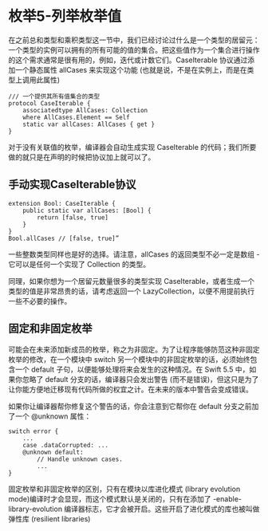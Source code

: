 # 枚举5-列举枚举值

在之前总和类型和乘积类型这一节中，我们已经讨论过什么是一个类型的居留元：一个类型的实例可以拥有的所有可能的值的集合。把这些值作为一个集合进行操作的这个需求通常是很有用的，例如，迭代或计数它们。CaseIterable 协议通过添加一个静态属性 allCases 来实现这个功能 (也就是说，不是在实例上，而是在类型上调用此属性)

```
/// 一个提供其所有值集合的类型
protocol CaseIterable {
	associatedtype AllCases: Collection
	where AllCases.Element == Self
	static var allCases: AllCases { get }
}

```

对于没有关联值的枚举，编译器会自动生成实现 CaseIterable 的代码；我们所要做的就只是在声明的时候把协议加上就可以了。


## 手动实现CaseIterable协议

```
extension Bool: CaseIterable {
	public static var allCases: [Bool] {
		return [false, true]
	}
}
Bool.allCases // [false, true]”

```
一些整数类型同样也是好的选择。请注意，allCases 的返回类型不必一定是数组 - 它可以是任何一个实现了 Collection 的类型。

同理，如果你想为一个居留元数量很多的类型实现 CaseIterable，或者生成一个类型的值是非常昂贵的话，请考虑返回一个 LazyCollection，以便不用提前执行一些不必要的操作。


## 固定和非固定枚举

可能会在未来添加新成员的枚举，称之为非固定。为了让程序能够防范这种非固定枚举的修改，在一个模块中 switch 另一个模块中的非固定枚举的话，必须始终包含一个 default 子句，以便能够处理将来会发生的这种情况。在 Swift 5.5 中，如果你忽略了 default 分支的话，编译器只会发出警告 (而不是错误)，但这只是为了让你能方便地迁移现有代码所做的权宜之计。在未来的版本中警告会变成错误。

如果你让编译器帮你修复这个警告的话，你会注意到它帮你在 default 分支之前加了一个 @unknown 属性：

```
switch error {
	...
	case .dataCorrupted: ...
	@unknown default:
		// Handle unknown cases.
		...
}
```

固定枚举和非固定枚举的区别，只有在模块以库进化模式 (library evolution mode)编译时才会显现，而这个模式默认是关闭的，只有在添加了 -enable-library-evolution 编译器标志，它才会被开启。这些开启了进化模式的库也被叫做弹性库 (resilient libraries)

